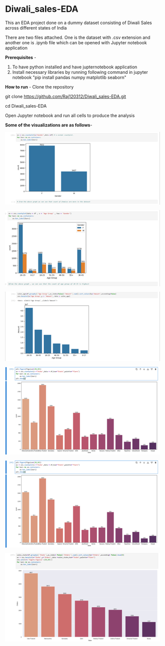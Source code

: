 # Diwali_sales-EDA
This an EDA project done on a dummy dataset consisting of Diwali Sales across different states of India

There are two files attached. 
One is the dataset with .csv extension and another one is .ipynb file which can be opened with Jupyter notebook application

**Prerequisites** -

1. To have python installed and have jupternotebook application
2. Install necessary libraries by running following command in jupyter notebook  "pip install pandas numpy matplotlib seaborn"

**How to run** - 
Clone the repository

git clone https://github.com/Raj120312/Diwali_sales-EDA.git

cd Diwali_sales-EDA


Open Jupyter notebook and run all cells to produce the analysis


**Some of the visualizations are as follows**-

![Age group wise amount spent](https://github.com/Raj120312/Diwali_sales-EDA/blob/63a465c48dfcc9498021a30c97b5b6c5424e5e68/static/graph%201.png)

![image_alt](https://github.com/Raj120312/Diwali_sales-EDA/blob/63a465c48dfcc9498021a30c97b5b6c5424e5e68/static/graph%202.png)

![image_alt](https://github.com/Raj120312/Diwali_sales-EDA/blob/63a465c48dfcc9498021a30c97b5b6c5424e5e68/static/graph%203.png)

![image_alt](https://github.com/Raj120312/Diwali_sales-EDA/blob/63a465c48dfcc9498021a30c97b5b6c5424e5e68/static/graph%204.png)

![image_alt](https://github.com/Raj120312/Diwali_sales-EDA/blob/63a465c48dfcc9498021a30c97b5b6c5424e5e68/static/graph%204.png)

![image_alt](https://github.com/Raj120312/Diwali_sales-EDA/blob/63a465c48dfcc9498021a30c97b5b6c5424e5e68/static/graph%205.png)




